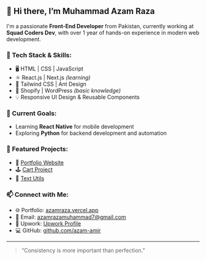 ## 👋 Hi there, I’m Muhammad Azam Raza

I'm a passionate **Front-End Developer** from Pakistan, currently working at **Squad Coders Dev**, with over 1 year of hands-on experience in modern web development.

### 🚀 Tech Stack & Skills:
- 🖥️ HTML | CSS | JavaScript
- ⚛️ React.js | Next.js *(learning)*
- 🎨 Tailwind CSS | Ant Design
- 🛒 Shopify | WordPress *(basic knowledge)*
- 💡 Responsive UI Design & Reusable Components

### 🔭 Current Goals:
- Learning **React Native** for mobile development  
- Exploring **Python** for backend development and automation

### 📂 Featured Projects:
- 🎯 [Portfolio Website](https://azamraza.vercel.app)
- 🕹️ [Cart Project](https://cart-project-rosy.vercel.app)
- 🔧 [Text Utils](https://text-utils-zeta-sooty.vercel.app)

### 📫 Connect with Me:
- 🌐 Portfolio: [azamraza.vercel.app](https://azamraza.vercel.app)
- 📧 Email: azamrazamuhammad7@gmail.com
- 💼 Upwork: [Upwork Profile](https://www.upwork.com/freelancers/~01dae6184b1ea10101)
- 💻 GitHub: [github.com/azam-amir](https://github.com/azam-amir)

---

> “Consistency is more important than perfection.”
